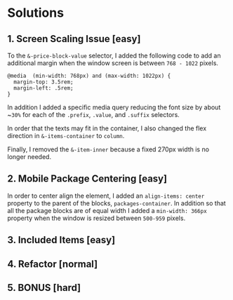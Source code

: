 # Solutions

## 1. Screen Scaling Issue [easy]

To the `&-price-block-value` selector, I added the following code to add an additional margin when the window screen is between `768 - 1022` pixels. 

```
@media  (min-width: 768px) and (max-width: 1022px) {
  margin-top: 3.5rem;
  margin-left: .5rem;
}
```

In addition I added a specific media query reducing the font size by about ~`30%` for each of the `.prefix`, `.value`, and `.suffix` selectors. 

In order that the texts may fit in the container, I also changed the flex direction in `&-items-container` to `column`.

Finally, I removed the `&-item-inner` because a fixed 270px width is no longer needed. 
  
## 2. Mobile Package Centering [easy]

In order to center align the element, I added an `align-items: center` property to the parent of the blocks, `packages-container`. In addition so that all the package blocks are of equal width I added a `min-width: 366px` property when the window is resized between `500-959` pixels.

## 3. Included Items [easy]

## 4. Refactor [normal]

## 5. BONUS [hard]



